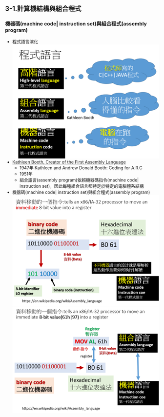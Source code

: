## 3-1.計算機結構與組合程式
### 機器碼(machine code| instruction set)與組合程式(assembly program)
- 程式語言演化
![cs1.png](cs1.png)
- [Kathleen Booth, Creator of the First Assembly Language](https://thenewstack.io/kathleen-booth-creator-of-the-first-assembly-language/#:~:text=Kathleen%20Booth%2C%20who%20celebrated%20her,on%20computer%20design%20and%20programming)
  - 1947年 Kathleen and Andrew Donald Booth: Coding for A.R.C
  - 1951年
  - 組合語言(assembly program)依賴機器碼指令(machine code| instruction set)，因此每種組合語言都特定於特定的電腦體系結構
- 機器碼(machine code| instruction set)與組合程式(assembly program)
![cs2.png](cs2.png)
![cs3.png](cs3.png)
